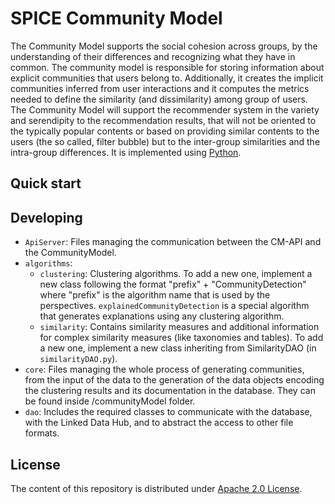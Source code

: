 
# SPICE Community Model

The Community Model supports the social cohesion across groups, by the understanding of their differences and recognizing what they have in common. The community model is responsible for storing information about explicit communities that users belong to. Additionally, it creates the implicit communities inferred from user interactions and it computes the metrics needed to define the similarity (and dissimilarity) among group of users. The Community Model will support the recommender system in the variety and serendipity to the recommendation results, that will not be oriented to the typically popular contents or based on providing similar contents to the users (the so called, filter bubble) but to the inter-group similarities and the intra-group differences. 
It is implemented using [Python](https://www.python.org).

## Quick start


## Developing

- `ApiServer`: Files managing the communication between the CM-API and the CommunityModel.
- `algorithms`:
    - `clustering`: Clustering algorithms. To add a new one, implement a new class following the format "prefix" + "CommunityDetection" where "prefix" is the algorithm name that is used by the perspectives. `explainedCommunityDetection` is a special algorithm that generates explanations using any clustering algorithm.
    - `similarity`: Contains similarity measures and additional information for complex similarity measures (like taxonomies and tables). To add a new one, implement a new class inheriting from SimilarityDAO (in `similarityDAO.py`).
- `core`: Files managing the whole process of generating communities, from the input of the data to the generation of the data objects encoding the clustering results and its documentation in the database. They can be found inside /communityModel folder.
- `dao`: Includes the required classes to communicate with the database, with the Linked Data Hub, and to abstract the access to other file formats.

## License

The content of this repository is distributed under [Apache 2.0 License](LICENSE).